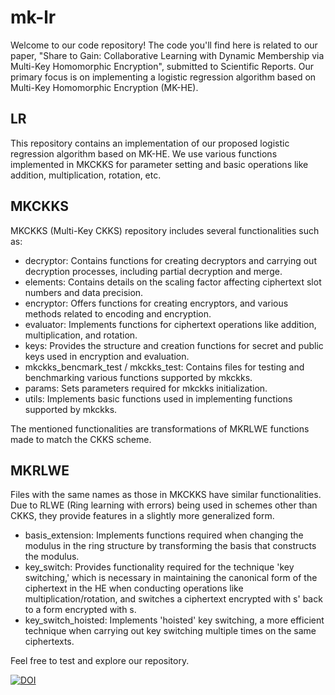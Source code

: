 # mk-lr

Welcome to our code repository! The code you'll find here is related to our paper, "Share to Gain: Collaborative Learning with Dynamic Membership via Multi-Key Homomorphic Encryption", submitted to Scientific Reports. Our primary focus is on implementing a logistic regression algorithm based on Multi-Key Homomorphic Encryption (MK-HE).

## LR

This repository contains an implementation of our proposed logistic regression algorithm based on MK-HE. We use various functions implemented in MKCKKS for parameter setting and basic operations like addition, multiplication, rotation, etc.

## MKCKKS

MKCKKS (Multi-Key CKKS) repository includes several functionalities such as:

- decryptor: Contains functions for creating decryptors and carrying out decryption processes, including partial decryption and merge.
- elements: Contains details on the scaling factor affecting ciphertext slot numbers and data precision.
- encryptor: Offers functions for creating encryptors, and various methods related to encoding and encryption.
- evaluator: Implements functions for ciphertext operations like addition, multiplication, and rotation.
- keys: Provides the structure and creation functions for secret and public keys used in encryption and evaluation.
- mkckks_bencmark_test / mkckks_test: Contains files for testing and benchmarking various functions supported by mkckks.
- params: Sets parameters required for mkckks initialization.
- utils: Implements basic functions used in implementing functions supported by mkckks.

The mentioned functionalities are transformations of MKRLWE functions made to match the CKKS scheme.

## MKRLWE

Files with the same names as those in MKCKKS have similar functionalities. Due to RLWE (Ring learning with errors) being used in schemes other than CKKS, they provide features in a slightly more generalized form.

- basis_extension: Implements functions required when changing the modulus in the ring structure by transforming the basis that constructs the modulus.
- key_switch: Provides functionality required for the technique 'key switching,' which is necessary in maintaining the canonical form of the ciphertext in the HE when conducting operations like multiplication/rotation, and switches a ciphertext encrypted with s' back to a form encrypted with s.
- key_switch_hoisted: Implements 'hoisted' key switching, a more efficient technique when carrying out key switching multiple times on the same ciphertexts.

Feel free to test and explore our repository.

[![DOI](https://zenodo.org/badge/DOI/10.5281/zenodo.10928477.svg)](https://doi.org/10.5281/zenodo.10928477)


